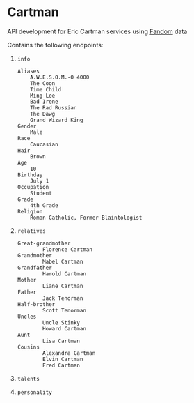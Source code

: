 # Cartman

API development for Eric Cartman services using [Fandom][1] data

Contains the following endpoints:

1. `info`

    ```
    Aliases
        A.W.E.S.O.M.-O 4000
        The Coon
        Time Child
        Ming Lee
        Bad Irene
        The Rad Russian
        The Dawg
        Grand Wizard King
    Gender
    	Male
    Race
    	Caucasian
    Hair
    	Brown
    Age
    	10
    Birthday
    	July 1
    Occupation
    	Student
    Grade
    	4th Grade
    Religion
    	Roman Catholic, Former Blaintologist
    ```

2. `relatives`

    ```
    Great-grandmother
    		Florence Cartman
    Grandmother
    		Mabel Cartman
    Grandfather
    		Harold Cartman
    Mother
    		Liane Cartman
    Father
    		Jack Tenorman
    Half-brother
    		Scott Tenorman
    Uncles
    		Uncle Stinky
    		Howard Cartman
    Aunt
    		Lisa Cartman
    Cousins
    		Alexandra Cartman
    		Elvin Cartman
    		Fred Cartman
    ```

3. `talents`
4. `personality`


[1]: https://southpark.fandom.com/wiki/Eric_Cartman
